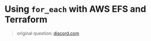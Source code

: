 # Using `for_each` with AWS EFS and Terraform

> original question: [discord.com](https://discord.com/channels/884074247289438210/884076197380767824/894949617366618142)
